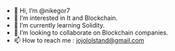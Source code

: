 - 👋 Hi, I’m @nikegor7
- 👀 I’m interested in It and Blockchain.
- 🌱 I’m currently learning Solidity.
- 💞️ I’m looking to collaborate on Blockchain companies. 
- 📫 How to reach me : jojololstand@gmail.com

<!---
nikegor7/nikegor7 is a ✨ special ✨ repository because its `README.md` (this file) appears on your GitHub profile.
You can click the Preview link to take a look at your changes.
--->
